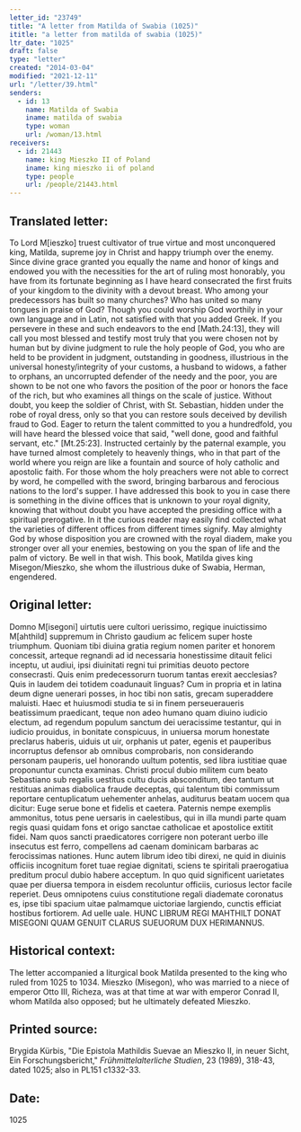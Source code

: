 ```yaml
---
letter_id: "23749"
title: "A letter from Matilda of Swabia (1025)"
ititle: "a letter from matilda of swabia (1025)"
ltr_date: "1025"
draft: false
type: "letter"
created: "2014-03-04"
modified: "2021-12-11"
url: "/letter/39.html"
senders:
  - id: 13
    name: Matilda of Swabia
    iname: matilda of swabia
    type: woman
    url: /woman/13.html
receivers:
  - id: 21443
    name: king Mieszko II of Poland
    iname: king mieszko ii of poland
    type: people
    url: /people/21443.html
---
```

<h2> Translated letter:</h2>To Lord M[ieszko] truest cultivator of true virtue and most unconquered king, Matilda, supreme joy in Christ and happy triumph over the enemy.
Since divine grace granted you equally the name and honor of kings and endowed you with the necessities for the art of ruling most honorably, you have from its fortunate beginning as I have heard consecrated the first fruits of your kingdom to the divinity with a devout breast.
Who among your predecessors has built so many churches?  Who has united so many tongues in praise of God?  Though you could worship God worthily in your own language and in Latin, not satisfied with that you added Greek.  If you persevere in these and such endeavors to the end [Math.24:13], they will call you most blessed and testify most truly that you were chosen not by human but by divine judgment to rule the holy people of God, you who are held to be provident in judgment, outstanding in goodness, illustrious in the universal honesty/integrity of your customs, a husband to widows, a father to orphans, an uncorrupted defender of the needy and the poor, you are shown to be not one who favors the position of the poor or honors the face of the rich, but who examines all things on the scale of justice.  Without doubt, you keep the soldier of Christ, with St. Sebastian, hidden under the robe of royal dress, only so that you can restore souls deceived by devilish fraud to God.   Eager to return the talent committed to you a hundredfold, you will have heard the blessed voice that said, "well done, good and faithful servant, etc." [Mt.25:23].  Instructed certainly by the paternal example, you have turned almost completely to heavenly things, who in that part of the world where you reign are like a fountain and source of holy catholic and apostolic faith.  For those whom the holy preachers were not able to correct by word, he compelled with the sword, bringing barbarous and ferocious nations to the lord's supper.
I have addressed this book to you in case there is something in the divine offices that is unknown to your royal dignity, knowing that without doubt you have accepted the presiding office with a spiritual prerogative.  In it the curious reader may easily find collected what the varieties of different offices from different times signify.  May almighty God by whose disposition you are crowned with the royal diadem, make you stronger over all your enemies, bestowing on you the span of life and the palm of victory.
Be well in that wish.
This book, Matilda gives king Misegon/Mieszko, she whom the illustrious duke of Swabia, Herman, engendered.
<h2 class="mt-4"> Original letter:</h2>Domno M[isegoni] uirtutis uere cultori uerissimo, regique inuictissimo M[ahthild] suppremum in Christo gaudium ac felicem super hoste triumphum.
Quoniam tibi diuina gratia regium nomen pariter et honorem concessit, arteque regnandi ad id necessaria honestissime ditauit felici inceptu, ut audiui, ipsi diuinitati regni tui primitias deuoto pectore consecrasti.
Quis enim predecessorurn tuorum tantas erexit aecclesias? Quis in laudem dei totidem coadunauit linguas? Cum in propria et in latina deum digne uenerari posses, in hoc tibi non satis, grecam superaddere maluisti. Haec et huiusmodi studia te si in finem perseueraueris beatissimum praedicant, teque non adeo humano quam diuino iudicio electum, ad regendum populum sanctum dei ueracissime testantur, qui in iudicio prouidus, in bonitate conspicuus, in uniuersa morum honestate preclarus haberis, uiduis ut uir, orphanis ut pater, egenis et pauperibus incorruptus defensor ab omnibus comprobaris, non considerando personam pauperis, uel honorando uultum potentis,  sed libra iustitiae quae proponuntur cuncta examinas. Christi procul dubio militem cum beato Sebastiano sub regalis uestitus cultu ducis absconditum, deo tantum ut restituas animas diabolica fraude deceptas, qui talentum tibi commissum reportare centuplicatum uehementer anhelas, auditurus beatam uocem qua dicitur: Euge serue bone et fidelis et caetera.  Paternis nempe exemplis ammonitus, totus pene uersaris in caelestibus, qui in illa mundi parte quam regis quasi quidam fons et origo sanctae catholicae et apostolice extitit fidei. Nam quos sancti praedicatores corrigere non poterant uerbo ille insecutus est ferro, compellens ad caenam dominicam barbaras ac ferocissimas nationes.
Hunc autem librum ideo tibi direxi, ne quid in diuinis officiis incognitum foret tuae regiae dignitati, sciens te spiritali praerogatiua preditum procul dubio habere acceptum. In quo quid significent uarietates quae per diuersa tempora in eisdem recoluntur officiis, curiosus lector facile reperiet. Deus omnipotens cuius constitutione regali diademate coronatus es, ipse tibi spacium uitae palmamque uictoriae largiendo, cunctis efficiat hostibus fortiorem.
Ad uelle uale.
HUNC LIBRUM REGI MAHTHILT DONAT MISEGONI QUAM GENUIT CLARUS SUEUORUM DUX HERIMANNUS.
<h2 class="mt-4"> Historical context:</h2>The letter accompanied a liturgical book Matilda presented to the king who ruled from 1025 to 1034.  Mieszko (Misegon), who was married to a niece of emperor Otto III, Richeza, was at that time at war with emperor Conrad II, whom Matilda also opposed; but he ultimately defeated Mieszko.
<h2 class="mt-4"> Printed source:</h2><p>Brygida Kürbis, "Die Epistola Mathildis Suevae an Mieszko II, in neuer Sicht, Ein Forschungsbericht," <em>Frühmittelalterliche Studien</em>, 23 (1989), 318-43, dated 1025; also in PL151 c1332-33.</p><h2 class="mt-4"> Date:</h2>1025
